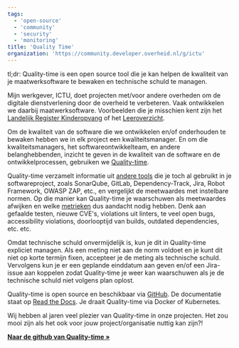 ```yaml
---
tags:
  - 'open-source'
  - 'community'
  - 'security'
  - 'monitoring'
title: 'Quality Time'
organization: 'https://community.developer.overheid.nl/g/ictu'
---
```


tl;dr: Quality-time is een open source tool die je kan helpen de kwaliteit van je maatwerksoftware te bewaken en technische schuld te managen.

Mijn werkgever, ICTU, doet projecten met/voor andere overheden om de digitale dienstverlening door de overheid te verbeteren. Vaak ontwikkelen we daarbij maatwerksoftware. Voorbeelden die je misschien kent zijn het [Landelijk Register Kinderopvang](https://www.landelijkregisterkinderopvang.nl) of het [Leeroverzicht](https://www.leeroverzicht.nl). 

Om de kwaliteit van de software die we ontwikkelen en/of onderhouden te bewaken hebben we in elk project een kwaliteitsmanager. En om die kwaliteitsmanagers, het softwareontwikkelteam, en andere belanghebbenden, inzicht te geven in de kwaliteit van de software en de ontwikkelprocessen, gebruiken we [Quality-time](https://github.com/ICTU/quality-time). 

Quality-time verzamelt informatie uit [andere tools](https://quality-time.readthedocs.io/en/latest/reference.html#sources) die je toch al gebruikt in je softwareproject, zoals SonarQube, GitLab, Dependency-Track, Jira, Robot Framework, OWASP ZAP, etc., en vergelijkt de meetwaardes met instelbare normen. Op die manier kan Quality-time je waarschuwen als meetwaardes afwijken en welke [metrieken](https://quality-time.readthedocs.io/en/latest/reference.html#metrics) dus aandacht nodig hebben. Denk aan gefaalde testen, nieuwe CVE's, violations uit linters, te veel open bugs, accessibility violations, doorlooptijd van builds, outdated dependencies, etc. etc.

Omdat technische schuld onvermijdelijk is, kun je dit in Quality-time expliciet managen. Als een meting niet aan de norm voldoet en je kunt dit niet op korte termijn fixen, accepteer je de meting als technische schuld. Vervolgens kun je er een geplande einddatum aan geven en/of een Jira-issue aan koppelen zodat Quality-time je weer kan waarschuwen als je de technische schuld niet volgens plan oplost.

Quality-time is open source en beschikbaar via [GitHub](https://github.com/ICTU/quality-time/). De documentatie staat op [Read the Docs](https://quality-time.readthedocs.io/en/latest/). Je draait Quality-time via Docker of Kubernetes.

Wij hebben al jaren veel plezier van Quality-time in onze projecten. Het zou mooi zijn als het ook voor jouw project/organisatie nuttig kan zijn?!

**[Naar de github van Quality-time »](https://github.com/ICTU/quality-time)**